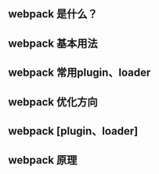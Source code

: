 ## webpack 是什么？

## webpack 基本用法 

## webpack 常用plugin、loader

## webpack 优化方向

## webpack [plugin、loader]

## webpack 原理